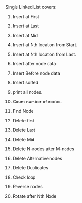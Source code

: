Single Linked List covers:

1. Insert at First
2. Insert at Last
3. Insert at Mid
4. Insert at Nth location from Start.
5. Insert at Nth location from Last.
6. Insert after node data
7. Insert Before node data
8. Insert sorted

9. print all nodes.
10. Count number of nodes.
11. Find Node

12. Delete first
13. Delete Last
14. Delete Mid
15. Delete N-nodes after M-nodes
16. Delete Alternative nodes
17. Delete Duplicates

18. Check loop
19. Reverse nodes
20. Rotate after Nth Node
